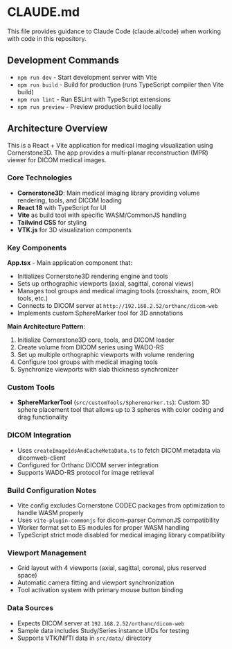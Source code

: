 # CLAUDE.md

This file provides guidance to Claude Code (claude.ai/code) when working with code in this repository.

## Development Commands

- `npm run dev` - Start development server with Vite
- `npm run build` - Build for production (runs TypeScript compiler then Vite build)
- `npm run lint` - Run ESLint with TypeScript extensions
- `npm run preview` - Preview production build locally

## Architecture Overview

This is a React + Vite application for medical imaging visualization using Cornerstone3D. The app provides a multi-planar reconstruction (MPR) viewer for DICOM medical images.

### Core Technologies

- **Cornerstone3D**: Main medical imaging library providing volume rendering, tools, and DICOM loading
- **React 18** with TypeScript for UI
- **Vite** as build tool with specific WASM/CommonJS handling
- **Tailwind CSS** for styling
- **VTK.js** for 3D visualization components

### Key Components

**App.tsx** - Main application component that:

- Initializes Cornerstone3D rendering engine and tools
- Sets up orthographic viewports (axial, sagittal, coronal views)
- Manages tool groups and medical imaging tools (crosshairs, zoom, ROI tools, etc.)
- Connects to DICOM server at `http://192.168.2.52/orthanc/dicom-web`
- Implements custom SphereMarker tool for 3D annotations

**Main Architecture Pattern**:

1. Initialize Cornerstone3D core, tools, and DICOM loader
2. Create volume from DICOM series using WADO-RS
3. Set up multiple orthographic viewports with volume rendering
4. Configure tool groups with medical imaging tools
5. Synchronize viewports with slab thickness synchronizer

### Custom Tools

- **SphereMarkerTool** (`src/customTools/Spheremarker.ts`): Custom 3D sphere placement tool that allows up to 3 spheres with color coding and drag functionality

### DICOM Integration

- Uses `createImageIdsAndCacheMetaData.ts` to fetch DICOM metadata via dicomweb-client
- Configured for Orthanc DICOM server integration
- Supports WADO-RS protocol for image retrieval

### Build Configuration Notes

- Vite config excludes Cornerstone CODEC packages from optimization to handle WASM properly
- Uses `vite-plugin-commonjs` for dicom-parser CommonJS compatibility
- Worker format set to ES modules for proper WASM handling
- TypeScript strict mode disabled for medical imaging library compatibility

### Viewport Management

- Grid layout with 4 viewports (axial, sagittal, coronal, plus reserved space)
- Automatic camera fitting and viewport synchronization
- Tool activation system with primary mouse button binding

### Data Sources

- Expects DICOM server at `192.168.2.52/orthanc/dicom-web`
- Sample data includes Study/Series instance UIDs for testing
- Supports VTK/NIfTI data in `src/data/` directory
